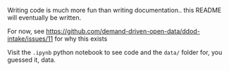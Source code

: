 Writing code is much more fun than writing documentation.. this README will eventually be written.

For now, see https://github.com/demand-driven-open-data/ddod-intake/issues/11 for why this exists

Visit the `.ipynb` python notebook to see code and the `data/` folder for, you guessed it, data.